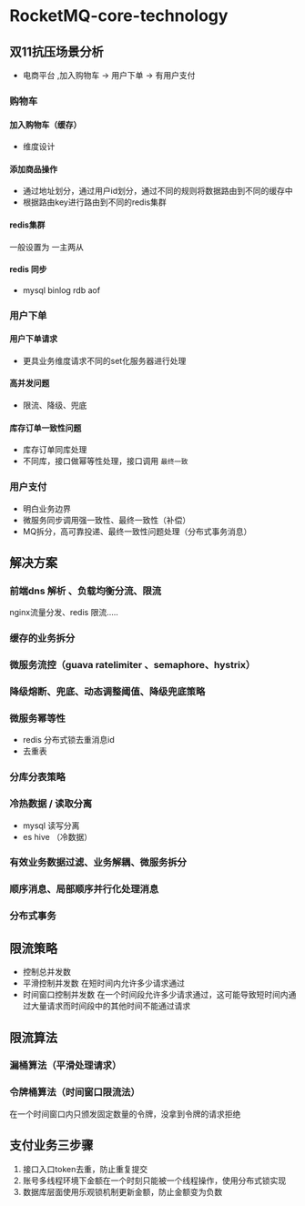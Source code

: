 # RocketMQ-core-technology
## 双11抗压场景分析
- 电商平台 ,加入购物车 -> 用户下单 -> 有用户支付

### 购物车
#### 加入购物车（缓存）
- 维度设计 
#### 添加商品操作
- 通过地址划分，通过用户id划分，通过不同的规则将数据路由到不同的缓存中
- 根据路由key进行路由到不同的redis集群
#### redis集群
一般设置为 一主两从
#### redis 同步
- mysql binlog rdb aof
### 用户下单
#### 用户下单请求
- 更具业务维度请求不同的set化服务器进行处理
#### 高并发问题
- 限流、降级、兜底
#### 库存订单一致性问题
- 库存订单同库处理
- 不同库，接口做幂等性处理，接口调用 `最终一致`
### 用户支付
- 明白业务边界
- 微服务同步调用强一致性、最终一致性（补偿）
- MQ拆分，高可靠投递、最终一致性问题处理（分布式事务消息）
## 解决方案
### 前端dns 解析 、负载均衡分流、限流
nginx流量分发、redis 限流.....
### 缓存的业务拆分
### 微服务流控（guava ratelimiter 、semaphore、hystrix）
### 降级熔断、兜底、动态调整阈值、降级兜底策略 
### 微服务幂等性
- redis 分布式锁去重消息id
- 去重表
### 分库分表策略

###  冷热数据 / 读取分离
- mysql 读写分离 
- es hive （冷数据）
### 有效业务数据过滤、业务解耦、微服务拆分
### 顺序消息、局部顺序并行化处理消息
### 分布式事务

## 限流策略
- 控制总并发数
- 平滑控制并发数
  在短时间内允许多少请求通过
- 时间窗口控制并发数
  在一个时间段允许多少请求通过，这可能导致短时间内通过大量请求而时间段中的其他时间不能通过请求
## 限流算法
### 漏桶算法（平滑处理请求）
### 令牌桶算法（时间窗口限流法）
在一个时间窗口内只颁发固定数量的令牌，没拿到令牌的请求拒绝

## 支付业务三步骤
1. 接口入口token去重，防止重复提交
2. 账号多线程环境下金额在一个时刻只能被一个线程操作，使用分布式锁实现
3. 数据库层面使用乐观锁机制更新金额，防止金额变为负数
